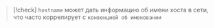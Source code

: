 
> [!check] 
> `hostname` может дать информацию об имени хоста в сети, что часто коррелирует с `конвенцией об именовании`


